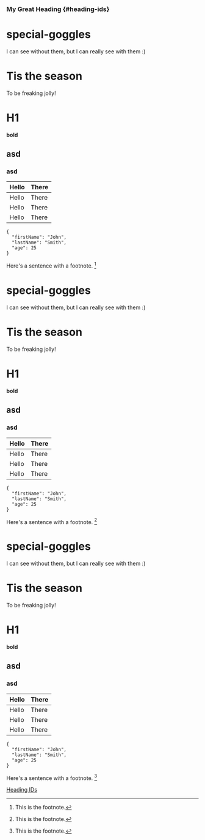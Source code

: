 ### My Great Heading {#heading-ids}

# special-goggles

I can see without them, but I can really see with them :)

# Tis the season

To be freaking jolly!

# H1

**bold**

## asd
### asd
| Hello | There |
| ----- | ----- |
| Hello | There |
| Hello | There |
| Hello | There |

```
{
  "firstName": "John",
  "lastName": "Smith",
  "age": 25
}
``` 
Here's a sentence with a footnote. [^1]

[^1]: This is the footnote. 
# special-goggles

I can see without them, but I can really see with them :)

# Tis the season

To be freaking jolly!

# H1

**bold**

## asd
### asd
| Hello | There |
| ----- | ----- |
| Hello | There |
| Hello | There |
| Hello | There |

```
{
  "firstName": "John",
  "lastName": "Smith",
  "age": 25
}
``` 
Here's a sentence with a footnote. [^1]

[^1]: This is the footnote. 
# special-goggles

I can see without them, but I can really see with them :)

# Tis the season

To be freaking jolly!

# H1

**bold**

## asd
### asd
| Hello | There |
| ----- | ----- |
| Hello | There |
| Hello | There |
| Hello | There |

```
{
  "firstName": "John",
  "lastName": "Smith",
  "age": 25
}
``` 
Here's a sentence with a footnote. [^1]

[^1]: This is the footnote. 

<a href="#heading-ids">Heading IDs</a>